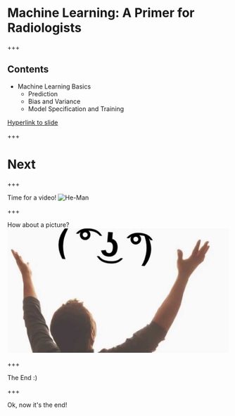 # Machine Learning: A Primer for Radiologists

+++

## Contents

- Machine Learning Basics
  - Prediction
  - Bias and Variance
  - Model Specification and Training

[Hyperlink to slide](/themantalope/RSNA_ML_slides/#next)

+++

# Next

+++

Time for a video!
![He-Man](https://www.youtube.com/embed/32FB-gYr49Y)

+++

How about a picture?
![Image](assets/lenny.png)

+++

The End :)


+++

Ok, now it's the end!
